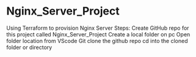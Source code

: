 # Nginx_Server_Project
Using Terraform to provision Nginx Server 
Steps:
Create GitHub repo for this project called Nginx_Server_Project
Create a local folder on pc
Open folder location from VScode
Git clone the github repo
cd into the cloned folder or directory
